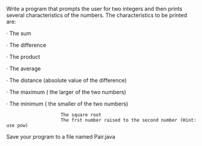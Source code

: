 Write a program that prompts the user for two integers and then prints several characteristics of the numbers. The characteristics to be printed are:

·        The sum

·        The difference

·        The product

·        The average

·        The distance (absolute value of the difference)

·        The maximum ( the larger of the two numbers)

·        The minimum ( the smaller of the two numbers)

                        The square root
                        The frst number raised to the second number (Hint: use pow)

Save your program to a file named Pair.java